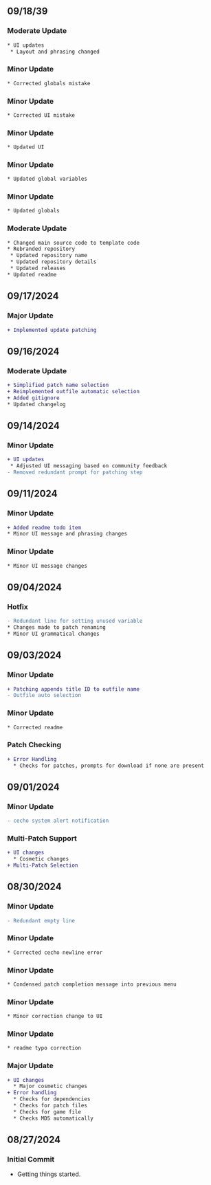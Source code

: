 ## 09/18/39
### Moderate Update
```diff
* UI updates
 * Layout and phrasing changed
```

### Minor Update
```diff
* Corrected globals mistake
```

### Minor Update
```diff
* Corrected UI mistake
```

### Minor Update
```diff
* Updated UI
```

### Minor Update
```diff
* Updated global variables
```

### Minor Update
```diff
* Updated globals
```

### Moderate Update
```diff
* Changed main source code to template code
* Rebranded repository
 * Updated repository name
 * Updated repository details
 * Updated releases
* Updated readme
```

## 09/17/2024
### Major Update
```diff
+ Implemented update patching
```

## 09/16/2024
### Moderate Update
```diff
+ Simplified patch name selection
+ Reimplemented outfile automatic selection
+ Added gitignore
* Updated changelog
```

## 09/14/2024
###  Minor Update
```diff
+ UI updates
 * Adjusted UI messaging based on community feedback
- Removed redundant prompt for patching step
```

## 09/11/2024
### Minor Update
```diff
+ Added readme todo item
* Minor UI message and phrasing changes
```

### Minor Update
```diff
* Minor UI message changes
```

## 09/04/2024
### Hotfix
```diff
- Redundant line for setting unused variable
* Changes made to patch renaming
* Minor UI grammatical changes
```

## 09/03/2024
### Minor Update
```diff
+ Patching appends title ID to outfile name
- Outfile auto selection
```

### Minor Update
```diff
* Corrected readme
```

### Patch Checking
```diff
+ Error Handling
  * Checks for patches, prompts for download if none are present
```

## 09/01/2024
### Minor Update
```diff
- cecho system alert notification
```

### Multi-Patch Support
```diff
+ UI changes
  * Cosmetic changes
+ Multi-Patch Selection
```

## 08/30/2024
### Minor Update
```diff
- Redundant empty line
```

### Minor Update
```diff
* Corrected cecho newline error
```

### Minor Update
```diff
* Condensed patch completion message into previous menu
```

### Minor Update
```diff
* Minor correction change to UI
```

### Minor Update
```diff
* readme typo correction
```

### Major Update
```diff
+ UI changes
  * Major cosmetic changes
+ Error handling
  * Checks for dependencies
  * Checks for patch files
  * Checks for game file
  * Checks MD5 automatically
```

## 08/27/2024
### Initial Commit
* Getting things started.

